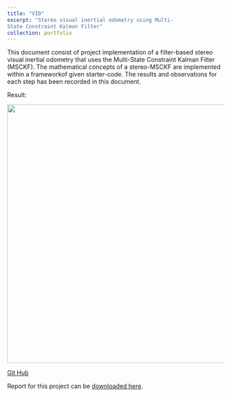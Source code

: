 ```yaml
---
title: "VIO"
excerpt: "Stereo visual inertial odometry using Multi-
State Constraint Kalman Filter"
collection: portfolio
---
```

This document consist of project implementation of a filter-based stereo visual inertial odometry that uses the Multi-State Constraint Kalman Filter (MSCKF). The mathematical concepts of a stereo-MSCKF are implemented within a frameworkof given starter-code. The results and observations for each step has been recorded in this document.

Result:

<img src='https://github.com/shivakumar-tekumatla/shivakumar-tekumatla.github.io/blob/master/files/GIFs/vio.png?raw=true' width =600  />

[Git Hub](https://github.com/Ajithjaas/RBE549_CV_Projects/tree/main/VIO)

Report for this project can be [downloaded here](https://github.com/shivakumar-tekumatla/shivakumar-tekumatla.github.io/blob/master/files/vio.pdf). 

